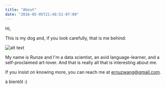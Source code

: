 ```yaml
---
title: "About"
date: "2016-05-05T21:48:51-07:00"
---
```


Hi,

This is my dog and, if you look carefully, that is me behind:

<img src="https://avatars1.githubusercontent.com/u/4780585?v=3&s=350" alt="alt text">

My name is Runze and I'm a data scientist, an avid language-learner, and a self-proclaimed art-lover. And that is really all that is interesting about me.

If you insist on knowing more, you can reach me at ernuzwang@gmail.com.

à bientôt :)